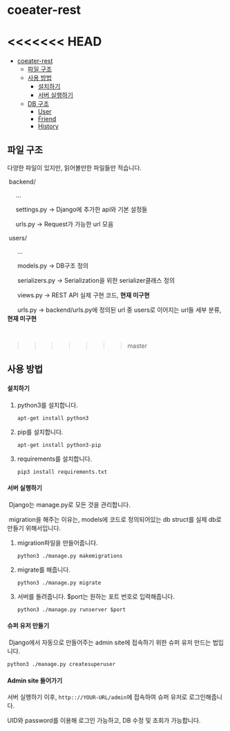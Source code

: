 # coeater-rest

<<<<<<< HEAD
=======
- [coeater-rest](#coeater-rest)
  - [파일 구조](#파일-구조)
  - [사용 방법](#사용-방법)
      - [설치하기](#설치-하기)
      - [서버 실행하기](#서버-실행하기)
  - [DB 구조](#db-구조)
      - [User](#user)
      - [Friend](#friend)
      - [History](#history)

## 파일 구조

다양한 파일이 있지만, 읽어볼만한 파일들만 적습니다.

&nbsp;backend/

&nbsp;&nbsp;&nbsp;&nbsp;&nbsp;...

&nbsp;&nbsp;&nbsp;&nbsp;&nbsp;settings.py						-> Django에 추가한 api와 기본 설정들

&nbsp;&nbsp;&nbsp;&nbsp;&nbsp;urls.py								-> Request가 가능한 url 모음

&nbsp;users/

&nbsp;&nbsp;&nbsp;&nbsp;&nbsp;&nbsp;...

&nbsp;&nbsp;&nbsp;&nbsp;&nbsp;&nbsp;models.py						-> DB구조 정의			

&nbsp;&nbsp;&nbsp;&nbsp;&nbsp;&nbsp;serializers.py					-> Serialization을 위한 serializer클래스 정의

&nbsp;&nbsp;&nbsp;&nbsp;&nbsp;&nbsp;views.py							-> REST API 실제 구현 코드, **현재 미구현**

&nbsp;&nbsp;&nbsp;&nbsp;&nbsp;&nbsp;urls.py								-> backend/urls.py에 정의된 url 중 users로 이어지는 url들 세부 분류, **현재 미구현**

​	

>>>>>>> master
## 사용 방법

#### 설치하기

1. python3를 설치합니다.

   ```
   apt-get install python3
   ```

2. pip를 설치합니다.

   ```
   apt-get install python3-pip
   ```

3. requirements를 설치합니다.

   ```
   pip3 install requirements.txt
   ```

#### 서버 실행하기

​	Django는 manage.py로 모든 것을 관리합니다.

​	migration을 해주는 이유는, models에 코드로 정의되어있는 db struct를 실제 db로 만들기 위해서입니다.

1. migration파일을 만들어줍니다.

   ```
   python3 ./manage.py makemigrations
   ```

2. migrate를 해줍니다.

   ```
   python3 ./manage.py migrate
   ```

3. 서버를 돌려줍니다. $port는 원하는 포트 번호로 입력해줍니다.

   ```
   python3 ./manage.py runserver $port
   ```

#### 슈퍼 유저 만들기

​	Django에서 자동으로 만들어주는 admin site에 접속하기 위한 슈퍼 유저 만드는 법입니다.

```
python3 ./manage.py createsuperuser
```

#### Admin site 들어가기

서버 실행하기 이후, `http:://YOUR-URL/admin`에 접속하여 슈퍼 유저로 로그인해줍니다.

UID와 password를 이용해 로그인 가능하고, DB 수정 및 조회가 가능합니다.

